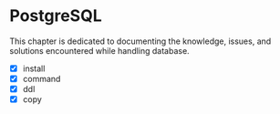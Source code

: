 # PostgreSQL

This chapter is dedicated to documenting the knowledge, issues, and solutions
encountered while handling database.

- [x] install
- [x] command
- [x] ddl
- [x] copy
